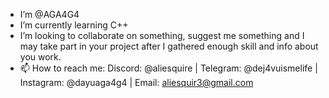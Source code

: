 -  I’m @AGA4G4
-  I’m currently learning C++
-  I’m looking to collaborate on something, suggest me something and I may take part in your project after I gathered enough skill and info about you work.
- 📫 How to reach me: Discord: @aliesquire | Telegram: @dej4vuismelife | Instagram: @dayuaga4g4 | Email: aliesquir3@gmail.com

<!---
AGA4G4/AGA4G4 is a ✨ special ✨ repository because its `README.md` (this file) appears on your GitHub profile.
You can click the Preview link to take a look at your changes.
--->
